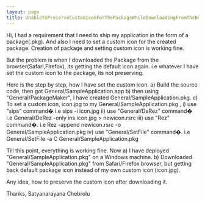 ```yaml
---
layout: page
title: UnableToPreserveCustomIconForThePackageWhileDownloadingFromTheBrowser
---
```


Hi,
 I had a requirement that I need to ship my application in the form of a package(.pkg). And also I need to set a custom icon for the created package. Creation of package and setting custom icon is working fine.

 But the problem is when I downloaded the Package from the browser(Safari,Firefox), its getting the default icon again. i.e whatever I have set the custom icon to the package, its not preserving.

 Here is the step by step, how I have set the custom icon.
 a) Build the source code, then got General/SampleApplication.app
 b) then using "General/PackageMaker", I have created General/SampleApplication.pkg.
 c) To set a custom icon, icon.jpg to my General/SampleApplication.pkg ,
                 i) use "sips" command�  i.e sips -i icon.jpg
                 ii) use "General/DeRez" command�  i.e General/DeRez -only ins icon.jpg > newicon.rsrc
                 iii) use "Rez" command�. i.e Rez -append newicon.rsrc -o General/SampleApplication.pkg
                 iv) use "General/SetFile" command�. i.e General/SetFile -a C General/SampleApplication.pkg


Till this point, everything is working fine.
Now
 a) I have deployed "General/SampleApplication.pkg" on a Windows machine. 
 b) Downloaded "General/SampleApplication.pkg" from Safari/Firefox browser, but getting back default package icon instead of my own custom icon (icon.jpg).

Any idea, how to preserve the custom icon after downloading it.

Thanks,
Satyanarayana Chebrolu
